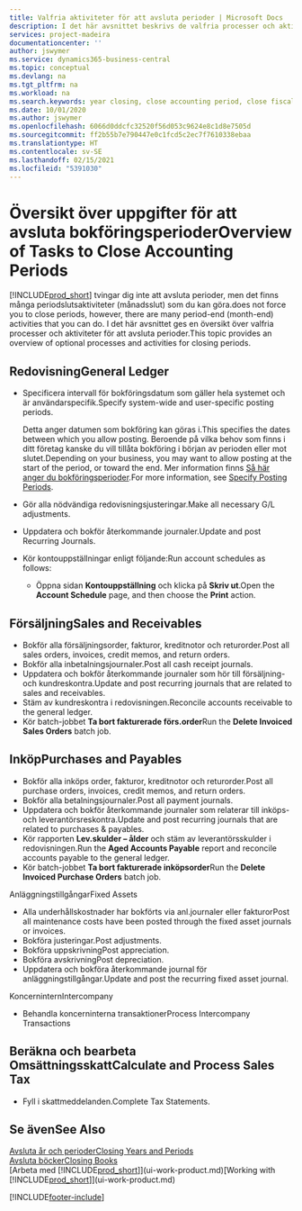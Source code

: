 ```yaml
---
title: Valfria aktiviteter för att avsluta perioder | Microsoft Docs
description: I det här avsnittet beskrivs de valfria processer och aktiviteter för att avsluta bokföringsperioder i Business Central.
services: project-madeira
documentationcenter: ''
author: jswymer
ms.service: dynamics365-business-central
ms.topic: conceptual
ms.devlang: na
ms.tgt_pltfrm: na
ms.workload: na
ms.search.keywords: year closing, close accounting period, close fiscal year, aging, creditor payments, vendor payments
ms.date: 10/01/2020
ms.author: jswymer
ms.openlocfilehash: 6066d0ddcfc32520f56d053c9624e8c1d8e7505d
ms.sourcegitcommit: ff2b55b7e790447e0c1fcd5c2ec7f7610338ebaa
ms.translationtype: HT
ms.contentlocale: sv-SE
ms.lasthandoff: 02/15/2021
ms.locfileid: "5391030"
---
```

# <a name="overview-of-tasks-to-close-accounting-periods"></a><span data-ttu-id="032b2-103">Översikt över uppgifter för att avsluta bokföringsperioder</span><span class="sxs-lookup"><span data-stu-id="032b2-103">Overview of Tasks to Close Accounting Periods</span></span>
[!INCLUDE[prod_short](includes/prod_short.md)] <span data-ttu-id="032b2-104">tvingar dig inte att avsluta perioder, men det finns många periodslutsaktiviteter (månadsslut) som du kan göra.</span><span class="sxs-lookup"><span data-stu-id="032b2-104">does not force you to close periods, however, there are many period-end (month-end) activities that you can do.</span></span> <span data-ttu-id="032b2-105">I det här avsnittet ges en översikt över valfria processer och aktiviteter för att avsluta perioder.</span><span class="sxs-lookup"><span data-stu-id="032b2-105">This topic provides an overview of optional processes and activities for closing periods.</span></span>  

## <a name="general-ledger"></a><span data-ttu-id="032b2-106">Redovisning</span><span class="sxs-lookup"><span data-stu-id="032b2-106">General Ledger</span></span>
* <span data-ttu-id="032b2-107">Specificera intervall för bokföringsdatum som gäller hela systemet och är användarspecifik.</span><span class="sxs-lookup"><span data-stu-id="032b2-107">Specify system-wide and user-specific posting periods.</span></span>  

    <span data-ttu-id="032b2-108">Detta anger datumen som bokföring kan göras i.</span><span class="sxs-lookup"><span data-stu-id="032b2-108">This specifies the dates between which you allow posting.</span></span> <span data-ttu-id="032b2-109">Beroende på vilka behov som finns i ditt företag kanske du vill tillåta bokföring i början av perioden eller mot slutet.</span><span class="sxs-lookup"><span data-stu-id="032b2-109">Depending on your business, you may want to allow posting at the start of the period, or toward the end.</span></span> <span data-ttu-id="032b2-110">Mer information finns [Så här anger du bokföringsperioder](finance-how-specify-posting-periods.md).</span><span class="sxs-lookup"><span data-stu-id="032b2-110">For more information, see [Specify Posting Periods](finance-how-specify-posting-periods.md).</span></span>  
* <span data-ttu-id="032b2-111">Gör alla nödvändiga redovisningsjusteringar.</span><span class="sxs-lookup"><span data-stu-id="032b2-111">Make all necessary G/L adjustments.</span></span>  
* <span data-ttu-id="032b2-112">Uppdatera och bokför återkommande journaler.</span><span class="sxs-lookup"><span data-stu-id="032b2-112">Update and post Recurring Journals.</span></span>  
  <!--* Process Consolidations-->
* <span data-ttu-id="032b2-113">Kör kontouppställningar enligt följande:</span><span class="sxs-lookup"><span data-stu-id="032b2-113">Run account schedules as follows:</span></span>  
  * <span data-ttu-id="032b2-114">Öppna sidan **Kontouppställning** och klicka på **Skriv ut**.</span><span class="sxs-lookup"><span data-stu-id="032b2-114">Open the **Account Schedule** page, and then choose the **Print** action.</span></span>  

## <a name="sales-and-receivables"></a><span data-ttu-id="032b2-115">Försäljning</span><span class="sxs-lookup"><span data-stu-id="032b2-115">Sales and Receivables</span></span>
* <span data-ttu-id="032b2-116">Bokför alla försäljningsorder, fakturor, kreditnotor och returorder.</span><span class="sxs-lookup"><span data-stu-id="032b2-116">Post all sales orders, invoices, credit memos, and return orders.</span></span>  
* <span data-ttu-id="032b2-117">Bokför alla inbetalningsjournaler.</span><span class="sxs-lookup"><span data-stu-id="032b2-117">Post all cash receipt journals.</span></span>  
* <span data-ttu-id="032b2-118">Uppdatera och bokför återkommande journaler som hör till försäljning- och kundreskontra.</span><span class="sxs-lookup"><span data-stu-id="032b2-118">Update and post recurring journals that are related to sales and receivables.</span></span>  
* <span data-ttu-id="032b2-119">Stäm av kundreskontra i redovisningen.</span><span class="sxs-lookup"><span data-stu-id="032b2-119">Reconcile accounts receivable to the general ledger.</span></span>  
* <span data-ttu-id="032b2-120">Kör batch-jobbet **Ta bort fakturerade förs.order**</span><span class="sxs-lookup"><span data-stu-id="032b2-120">Run the **Delete Invoiced Sales Orders** batch job.</span></span>  

## <a name="purchases-and-payables"></a><span data-ttu-id="032b2-121">Inköp</span><span class="sxs-lookup"><span data-stu-id="032b2-121">Purchases and Payables</span></span>
* <span data-ttu-id="032b2-122">Bokför alla inköps order, fakturor, kreditnotor och returorder.</span><span class="sxs-lookup"><span data-stu-id="032b2-122">Post all purchase orders, invoices, credit memos, and return orders.</span></span>  
* <span data-ttu-id="032b2-123">Bokför alla betalningsjournaler.</span><span class="sxs-lookup"><span data-stu-id="032b2-123">Post all payment journals.</span></span>  
* <span data-ttu-id="032b2-124">Uppdatera och bokför återkommande journaler som relaterar till inköps- och leverantörsreskontra.</span><span class="sxs-lookup"><span data-stu-id="032b2-124">Update and post recurring journals that are related to purchases & payables.</span></span>  
* <span data-ttu-id="032b2-125">Kör rapporten **Lev.skulder – ålder** och stäm av leverantörsskulder i redovisningen.</span><span class="sxs-lookup"><span data-stu-id="032b2-125">Run the **Aged Accounts Payable** report and reconcile accounts payable to the general ledger.</span></span>  
* <span data-ttu-id="032b2-126">Kör batch-jobbet **Ta bort fakturerade inköpsorder**</span><span class="sxs-lookup"><span data-stu-id="032b2-126">Run the **Delete Invoiced Purchase Orders** batch job.</span></span>  

<span data-ttu-id="032b2-127">Anläggningstillgångar</span><span class="sxs-lookup"><span data-stu-id="032b2-127">Fixed Assets</span></span>
* <span data-ttu-id="032b2-128">Alla underhållskostnader har bokförts via anl.journaler eller fakturor</span><span class="sxs-lookup"><span data-stu-id="032b2-128">Post all maintenance costs have been posted through the fixed asset journals or invoices.</span></span>
* <span data-ttu-id="032b2-129">Bokföra justeringar.</span><span class="sxs-lookup"><span data-stu-id="032b2-129">Post adjustments.</span></span>
* <span data-ttu-id="032b2-130">Bokföra uppskrivning</span><span class="sxs-lookup"><span data-stu-id="032b2-130">Post appreciation.</span></span>
* <span data-ttu-id="032b2-131">Bokföra avskrivning</span><span class="sxs-lookup"><span data-stu-id="032b2-131">Post depreciation.</span></span>
* <span data-ttu-id="032b2-132">Uppdatera och bokföra återkommande journal för anläggningstillgångar.</span><span class="sxs-lookup"><span data-stu-id="032b2-132">Update and post the recurring fixed asset journal.</span></span>

<span data-ttu-id="032b2-133">Koncernintern</span><span class="sxs-lookup"><span data-stu-id="032b2-133">Intercompany</span></span>
* <span data-ttu-id="032b2-134">Behandla koncerninterna transaktioner</span><span class="sxs-lookup"><span data-stu-id="032b2-134">Process Intercompany Transactions</span></span>

## <a name="calculate-and-process-sales-tax"></a><span data-ttu-id="032b2-135">Beräkna och bearbeta Omsättningsskatt</span><span class="sxs-lookup"><span data-stu-id="032b2-135">Calculate and Process Sales Tax</span></span>
* <span data-ttu-id="032b2-136">Fyll i skattmeddelanden.</span><span class="sxs-lookup"><span data-stu-id="032b2-136">Complete Tax Statements.</span></span>  

## <a name="see-also"></a><span data-ttu-id="032b2-137">Se även</span><span class="sxs-lookup"><span data-stu-id="032b2-137">See Also</span></span>
[<span data-ttu-id="032b2-138">Avsluta år och perioder</span><span class="sxs-lookup"><span data-stu-id="032b2-138">Closing Years and Periods</span></span>](year-close-years-periods.md)  
[<span data-ttu-id="032b2-139">Avsluta böcker</span><span class="sxs-lookup"><span data-stu-id="032b2-139">Closing Books</span></span>](year-close-books.md)  
<span data-ttu-id="032b2-140">[Arbeta med [!INCLUDE[prod_short](includes/prod_short.md)]](ui-work-product.md)</span><span class="sxs-lookup"><span data-stu-id="032b2-140">[Working with [!INCLUDE[prod_short](includes/prod_short.md)]](ui-work-product.md)</span></span>


[!INCLUDE[footer-include](includes/footer-banner.md)]